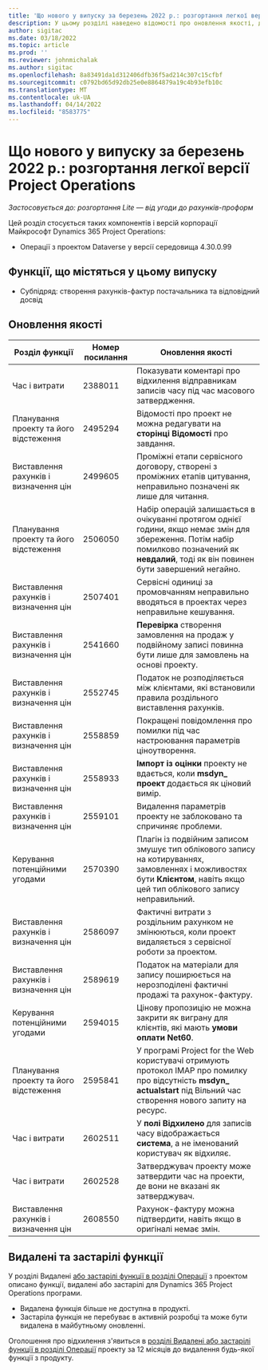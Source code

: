 ```yaml
---
title: 'Що нового у випуску за березень 2022 р.: розгортання легкої версії Project Operations'
description: У цьому розділі наведено відомості про оновлення якості, доступні в березні 2022 року випуску project operations lite розгортання.
author: sigitac
ms.date: 03/18/2022
ms.topic: article
ms.prod: ''
ms.reviewer: johnmichalak
ms.author: sigitac
ms.openlocfilehash: 8a83491da1d312406dfb36f5ad214c307c15cfbf
ms.sourcegitcommit: c0792bd65d92db25e0e8864879a19c4b93efb10c
ms.translationtype: MT
ms.contentlocale: uk-UA
ms.lasthandoff: 04/14/2022
ms.locfileid: "8583775"
---
```

# <a name="whats-new-march-2022---project-operations-lite-deployment"></a>Що нового у випуску за березень 2022 р.: розгортання легкої версії Project Operations

_Застосовується до: розгортання Lite — від угоди до рахунків-проформ_

Цей розділ стосується таких компонентів і версій корпорації Майкрософт Dynamics 365 Project Operations:

- Операції з проектом Dataverse у версії середовища 4.30.0.99

## <a name="features-included-in-this-release"></a>Функції, що містяться у цьому випуску

- Субпідряд: створення рахунків-фактур постачальника та відповідний досвід

## <a name="quality-updates"></a>Оновлення якості

| Розділ функції | Номер посилання | Оновлення якості |
| --- | --- | --- |
| Час і витрати | 2388011 | Показувати коментарі про відхилення відправникам записів часу під час масового затвердження. |
| Планування проекту та його відстеження | 2495294 | Відомості про проект не можна редагувати на **сторінці Відомості** про завдання. |
| Виставлення рахунків і визначення цін | 2499605 | Проміжні етапи сервісного договору, створені з проміжних етапів цитування, неправильно позначені як лише для читання. |
| Планування проекту та його відстеження | 2506050 | Набір операцій залишається в очікуванні протягом однієї години, якщо немає змін для збереження. Потім набір помилково позначений як **невдалий**, тоді як він повинен бути завершений негайно. |
| Виставлення рахунків і визначення цін | 2507401 | Сервісні одиниці за промовчанням неправильно вводяться в проектах через неправильне кешування. |
| Виставлення рахунків і визначення цін | 2541660 | **Перевірка** створення замовлення на продаж у подвійному записі повинна бути лише для замовлень на основі проекту. |
| Виставлення рахунків і визначення цін | 2552745 | Податок не розподіляється між клієнтами, які встановили правила роздільного виставлення рахунків. |
| Виставлення рахунків і визначення цін | 2558859 | Покращені повідомлення про помилки під час настроювання параметрів ціноутворення. |
| Виставлення рахунків і визначення цін | 2558933 | **Імпорт із оцінки** проекту не вдається, коли **msdyn\_ проект** додається як ціновий вимір. |
| Виставлення рахунків і визначення цін | 2559101 | Видалення параметрів проекту не заблоковано та спричиняє проблеми. |
| Керування потенційними угодами | 2570390 | Плагін із подвійним записом змушує тип облікового запису на котируваннях, замовленнях і можливостях бути **Клієнтом**, навіть якщо цей тип облікового запису неправильний. |
| Виставлення рахунків і визначення цін | 2586097 | Фактичні витрати з роздільним рахунком не змінюються, коли проект видаляється з сервісної роботи за проектом. |
| Виставлення рахунків і визначення цін | 2589619 | Податок на матеріали для запису поширюється на нерозподілені фактичні продажі та рахунок-фактуру. |
| Керування потенційними угодами | 2594015 | Цінову пропозицію не можна закрити як виграну для клієнтів, які мають **умови оплати Net60**. |
| Планування проекту та його відстеження | 2595841 | У програмі Project for the Web користувачі отримують протокол IMAP про помилку про відсутність **msdyn\_ actualstart** під Вільний час створення нового запиту на ресурс. |
| Час і витрати | 2602511 | У **полі Відхилено** для записів часу відображається **система**, а не іменований користувач як відхиляє. |
| Час і витрати | 2602528 | Затверджувач проекту може затвердити час на проекти, де вони не вказані як затверджувач. |
| Виставлення рахунків і визначення цін | 2608550 | Рахунок-фактуру можна підтвердити, навіть якщо в оригіналі немає змін. |

## <a name="removed-and-deprecated-features"></a>Видалені та застарілі функції

У розділі Видалені [або застарілі функції в розділі Операції](../../whats-new/removed-depreciated-features-project.md) з проектом описано функції, видалені або застарілі для Dynamics 365 Project Operations програми.

- Видалена функція більше не доступна в продукті.
- Застаріла функція не перебуває в активній розробці та може бути видалена в майбутньому оновленні.

Оголошення про відхилення з'явиться в [розділі Видалені або застарілі функції в розділі Операції](../../whats-new/removed-depreciated-features-project.md) проекту за 12 місяців до видалення будь-якої функції з продукту.
